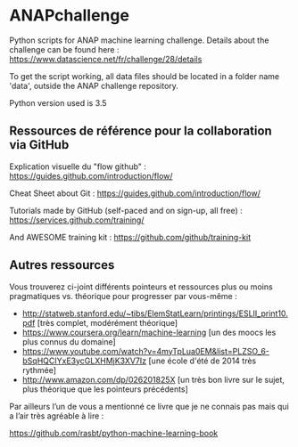 # ANAPchallenge
Python scripts for ANAP machine learning challenge. Details about the challenge can be found here :
https://www.datascience.net/fr/challenge/28/details

To get the script working, all data files should be located in a folder name 'data', outside the ANAP challenge repository.

Python version used is 3.5

## Ressources de référence pour la collaboration via GitHub
Explication visuelle du "flow github" :
https://guides.github.com/introduction/flow/

Cheat Sheet about Git :
https://guides.github.com/introduction/flow/

Tutorials made by GitHub (self-paced and on sign-up, all free) :
https://services.github.com/training/

And AWESOME training kit :
https://github.com/github/training-kit

## Autres ressources
Vous trouverez ci-joint différents pointeurs et ressources plus ou moins pragmatiques vs. théorique pour progresser par vous-même :

- http://statweb.stanford.edu/~tibs/ElemStatLearn/printings/ESLII_print10.pdf [très complet, modérément théorique]
- https://www.coursera.org/learn/machine-learning [un des moocs les plus connus du domaine]
- https://www.youtube.com/watch?v=4myTpLua0EM&list=PLZSO_6-bSqHQCIYxE3ycGLXHMjK3XV7Iz [une école d'été de 2014 très rythmée]
- http://www.amazon.com/dp/026201825X [un très bon livre sur le sujet, plus théorique que les pointeurs précédents]

Par ailleurs l’un de vous a mentionné ce livre que je ne connais pas mais qui a l’air très agréable à lire :

https://github.com/rasbt/python-machine-learning-book

